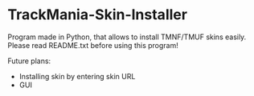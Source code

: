 # TrackMania-Skin-Installer
Program made in Python, that allows to install TMNF/TMUF skins easily.
Please read README.txt before using this program!

Future plans:
- Installing skin by entering skin URL
- GUI
